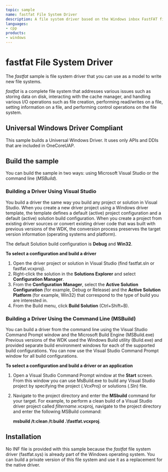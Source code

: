 ```yaml
---
topic: sample
name: fastfat File System Driver
description: A file system driver based on the Windows inbox FastFAT file system used as a model for new file systems.
languages:
- cpp
products:
- windows
---
```


<!---
    name: fastfat File System Driver
    platform: WDM
    language: cpp
    category: FileSystem
    description: A file system driver based on the Windows inbox FastFAT file system used as a model for new file systems.
    samplefwlink: http://go.microsoft.com/fwlink/p/?LinkId=620305
--->

# fastfat File System Driver

The *fastfat* sample is file system driver that you can use as a model to write new file systems.

*fastfat* is a complete file system that addresses various issues such as storing data on disk, interacting with the cache manager, and handling various I/O operations such as file creation, performing read/writes on a file, setting information on a file, and performing control operations on the file system.

## Universal Windows Driver Compliant
This sample builds a Universal Windows Driver. It uses only APIs and DDIs that are included in OneCoreUAP.

Build the sample
----------------

You can build the sample in two ways: using Microsoft Visual Studio or the command line (*MSBuild*).

### Building a Driver Using Visual Studio

You build a driver the same way you build any project or solution in Visual Studio. When you create a new driver project using a Windows driver template, the template defines a default (active) project configuration and a default (active) solution build configuration. When you create a project from existing driver sources or convert existing driver code that was built with previous versions of the WDK, the conversion process preserves the target version information (operating systems and platform).

The default Solution build configuration is **Debug** and **Win32**.

**To select a configuration and build a driver**

1.  Open the driver project or solution in Visual Studio (find fastfat.sln or fastfat.vcxproj).
2.  Right-click the solution in the **Solutions Explorer** and select **Configuration Manager**.
3.  From the **Configuration Manager**, select the **Active Solution Configuration** (for example, Debug or Release) and the **Active Solution Platform** (for example, Win32) that correspond to the type of build you are interested in.
4.  From the Build menu, click **Build Solution** (Ctrl+Shift+B).

### Building a Driver Using the Command Line (MSBuild)

You can build a driver from the command line using the Visual Studio Command Prompt window and the Microsoft Build Engine (MSBuild.exe) Previous versions of the WDK used the Windows Build utility (Build.exe) and provided separate build environment windows for each of the supported build configurations. You can now use the Visual Studio Command Prompt window for all build configurations.

**To select a configuration and build a driver or an application**

1.  Open a Visual Studio Command Prompt window at the **Start** screen. From this window you can use MsBuild.exe to build any Visual Studio project by specifying the project (.VcxProj) or solutions (.Sln) file.
2.  Navigate to the project directory and enter the **MSbuild** command for your target. For example, to perform a clean build of a Visual Studio driver project called *filtername*.vcxproj, navigate to the project directory and enter the following MSBuild command: 

    **msbuild /t:clean /t:build .\\fastfat.vcxproj**.

Installation
------------

No INF file is provided with this sample because the *fastfat* file system driver (fastfat.sys) is already part of the Windows operating system. You can build a private version of this file system and use it as a replacement for the native driver.